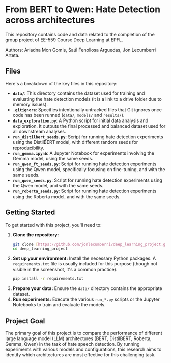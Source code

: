 # From BERT to Qwen: Hate Detection across architectures

This repository contains code and data related to the completion of the group project of EE-559 Course Deep Learning at EPFL.

Authors: Ariadna Mon Gomis, Saúl Fenollosa Arguedas, Jon Lecumberri Arteta.

## Files

Here's a breakdown of the key files in this repository:

* **`data/`**: This directory contains the dataset used for training and evaluating the hate detection models (it is a link to a drive folder due to memory issues).
* **`.gitignore`**: Specifies intentionally untracked files that Git ignores once code has been runned (`data/`, `models/` and `results/`).
* **`data_exploration.py`**: A Python script for initial data analysis and exploration. It outputs the final processed and balanced dataset used for all downstream analyses. 
* **`run_distilbert_seeds.py`**: Script for running hate detection experiments using the DistilBERT model, with different random seeds for reproducibility.
* **`run_gemma.ipynb`**: A Jupyter Notebook for experiments involving the Gemma model, using the same seeds. 
* **`run_qwen_ft_seeds.py`**: Script for running hate detection experiments using the Qwen model, specifically focusing on fine-tuning, and with the same seeds.
* **`run_qwen_seeds.py`**: Script for running hate detection experiments using the Qwen model, and with the same seeds.
* **`run_roberta_seeds.py`**: Script for running hate detection experiments using the Roberta model, and with the same seeds.

## Getting Started

To get started with this project, you'll need to:

1.  **Clone the repository:**
    ```bash
    git clone [https://github.com/jonlecumberri/deep_learning_project.git](https://github.com/jonlecumberri/deep_learning_project.git)  
    cd deep_learning_project
    ```
2.  **Set up your environment:** Install the necessary Python packages. A `requirements.txt` file is usually included for this purpose (though not visible in the screenshot, it's a common practice).
    ```bash
    pip install -r requirements.txt
    ```
3.  **Prepare your data:** Ensure the `data/` directory contains the appropriate dataset.
4.  **Run experiments:** Execute the various `run_*.py` scripts or the Jupyter Notebooks to train and evaluate the models.

## Project Goal

The primary goal of this project is to compare the performance of different large language model (LLM) architectures (BERT, DistilBERT, Roberta, Gemma, Qwen) in the task of hate speech detection. By running experiments with various models and configurations, this research aims to identify which architectures are most effective for this challenging task.
